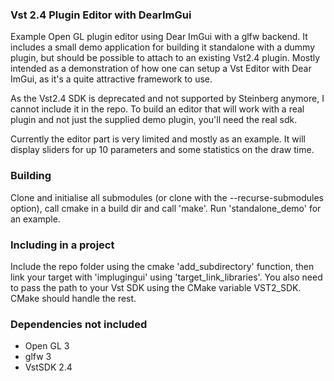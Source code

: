 ### Vst 2.4 Plugin Editor with DearImGui
Example Open GL plugin editor using Dear ImGui with a glfw backend. It includes a small demo application for building it standalone with a dummy plugin, but should be possible to attach to an existing Vst2.4 plugin. Mostly intended as a demonstration of how one can setup a Vst Editor with Dear ImGui, as it's a quite attractive framework to use.

As the Vst2.4 SDK is deprecated and not supported by Steinberg anymore, I cannot include it in the repo. To build an editor that will work with a real plugin and not just the supplied demo plugin, you'll need the real sdk.

Currently the editor part is very limited and mostly as an example. It will display sliders for up 10 parameters and some statistics on the draw time. 

### Building
Clone and initialise all submodules (or clone with the --recurse-submodules option), call cmake in a build dir and call 'make'.
Run 'standalone_demo' for an example.

### Including in a project
Include the repo folder using the cmake 'add_subdirectory' function, then link your target with 'implugingui' using 'target_link_libraries'. You also need to pass the path to your Vst SDK using the CMake variable VST2_SDK. CMake should handle the rest. 

### Dependencies not included
* Open GL 3
* glfw 3
* VstSDK 2.4